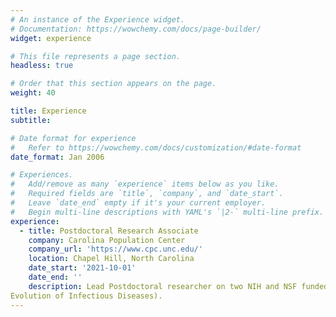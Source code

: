 ```yaml
---
# An instance of the Experience widget.
# Documentation: https://wowchemy.com/docs/page-builder/
widget: experience

# This file represents a page section.
headless: true

# Order that this section appears on the page.
weight: 40

title: Experience
subtitle:

# Date format for experience
#   Refer to https://wowchemy.com/docs/customization/#date-format
date_format: Jan 2006

# Experiences.
#   Add/remove as many `experience` items below as you like.
#   Required fields are `title`, `company`, and `date_start`.
#   Leave `date_end` empty if it's your current employer.
#   Begin multi-line descriptions with YAML's `|2-` multi-line prefix.
experience:
  - title: Postdoctoral Research Associate
    company: Carolina Population Center
    company_url: 'https://www.cpc.unc.edu/'
    location: Chapel Hill, North Carolina
    date_start: '2021-10-01'
    date_end: ''
    description: Lead Postdoctoral researcher on two NIH and NSF funded projects: one that evaluates the recent WHO approved RTS,S malaria vaccine in Africa (NIH RO1), and the other on pandemic swine influenza in the United States and China (NSF Ecology and
Evolution of Infectious Diseases).
---
```

